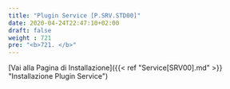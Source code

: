 ```yaml
---
title: "Plugin Service [P.SRV.STD00]"
date: 2020-04-24T22:47:10+02:00
draft: false
weight : 721
pre: "<b>721. </b>"
---
```


[Vai alla Pagina di Installazione]({{< ref "Service[SRV00].md" >}} "Installazione Plugin Service")

